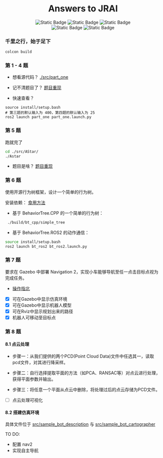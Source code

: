 <h1 align="center">Answers to JRAI</h1>

<div align = 'center'>
    <img alt="Static Badge" src="https://img.shields.io/badge/license-MIT-green">
    <img alt="Static Badge" src="https://img.shields.io/badge/Ubuntu-22.04-orange">
    <img alt="Static Badge" src="https://img.shields.io/badge/ROS2-Humble-blue">
</div>

<div align = 'center'>
    <img alt="Static Badge" src="https://img.shields.io/badge/CMAKE-3.8-pink">
    <img alt="Static Badge" src="https://img.shields.io/badge/python-3.10.12-yellow">
</div>

### 千里之行，始于足下

```bash
colcon build
```

### 第 1 - 4 题
- 想看源代码？ [./src/part_one](./src/part_one)

- 记不清题目了？ [题目重现](./src/part_one/problems_review.md)

- 快速查看？

```shell
source install/setup.bash
# 第三题的默认输入为 400，第四题的默认输入为 25
ros2 launch part_one part_one.launch.py
```

### 第 5 题
跑就完了

```bash
cd ./src/AStar/
./Astar
```

- 题目是啥？ [题目重现](./src/AStar/problem_review.md)

### 第 6 题
使用开源行为树框架，设计一个简单的行为树。

安装依赖： [食用方法](./public/docs/How_to_install_something_abiut_BehaviorTree.md)

- 基于 BehaviorTree.CPP 的一个简单的行为树：

```bash
 ./build/bt_cpp/simple_tree
 ```

- 基于 BehaviorTree.ROS2 的动作通信：

```bash
source install/setup.bash
ros2 launch bt_ros2 bt_ros2.launch.py
```

### 第 7 题
要求在 Gazebo 中部署 Navigation 2，实现小车能够导航至任一点击目标点视为完成任务。

<!--感谢`鱼香 ROS`提供 fishbot 机器人模板-->

- [操作指北](./public/docs/something_about_nav2.md)

- [x] 可在Gazebo中显示仿真环境 
- [x] 可在Gazebo中显示机器人模型
- [x] 可在Rviz中显示规划出来的路径
- [x] 机器人可移动至目标点

### 第 8 题

#### 8.1 点云处理
- 步骤一：从我们提供的两个PCD(Point Cloud Data)文件中任选其一，读取pcd文件，对其进行降采样。

- 步骤二：自行选择提取平面的方法（如PCA、RANSAC等）对点云进行处理，获得平面参数并输出。

- 步骤三：将任意一个平面从点云中删除，将处理过后的点云存储为PCD文件。

- [ ] 点云处理可视化

#### 8.2 搭建仿真环境
<!--采用 鱼香 ROS 提供 fishbot 机器人模板-->
具体文件位于 [src/sample_bot_description](src/sample_bot_description) 与 [src/sample_bot_cartographer](src/sample_bot_cartographer)

TO DO:

- 配置 nav2
- 实现自主导航